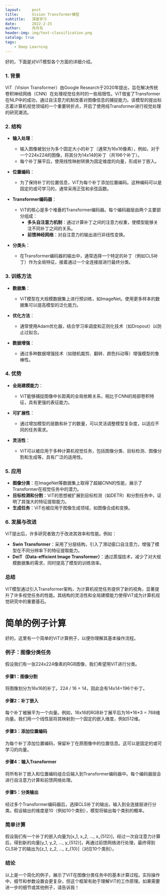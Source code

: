 ```yaml
---
layout:     post
title:      Vision Transformer模型
subtitle:   深度学习
date:       2022-2-25
author:     月月鸟
header-img: img/text-classification.png
catalog: true
tags:
    - Deep Learning
---
```


好的，下面是对ViT模型各个方面的详细介绍。

### 1. 背景
ViT（Vision Transformer）由Google Research于2020年提出，旨在解决传统卷积神经网络（CNN）在处理视觉任务时的一些局限性。ViT借鉴了Transformer在NLP中的成功，通过自注意力机制改善对图像信息的捕捉能力。该模型的提出标志着计算机视觉领域的一个重要转折点，开启了使用纯Transformer进行视觉处理的研究潮流。

### 2. 结构
- **输入处理**：
  - 输入图像被划分为多个固定大小的补丁（通常为16x16像素），例如，对于一个224x224的图像，将其分为14x14的补丁（共196个补丁）。
  - 每个补丁展平后，使用线性映射转换为固定维度的向量，形成补丁嵌入。

- **位置编码**：
  - 为了保持补丁的位置信息，ViT为每个补丁添加位置编码。这种编码可以是固定的或可学习的，通常采用正弦和余弦函数。

- **Transformer编码器**：
  - ViT的核心是多个堆叠的Transformer编码器。每个编码器层由两个主要部分组成：
    - **多头自注意力机制**：通过计算补丁之间的注意力权重，使模型能够关注不同补丁之间的关系。
    - **前馈神经网络**：对自注意力的输出进行非线性变换。

- **分类头**：
  - 在Transformer编码器的输出中，通常选择一个特定的补丁（例如CLS补丁）作为全局特征，接着通过一个全连接层进行最终分类。

### 3. 训练方法
- **数据集**：
  - ViT模型在大规模数据集上进行预训练，如ImageNet。使用更多样本的数据集可以提高模型的泛化能力。

- **优化方法**：
  - 通常使用Adam优化器，结合学习率调度和正则化技术（如Dropout）以防止过拟合。

- **数据增强**：
  - 通过多种数据增强技术（如随机裁剪、翻转、颜色抖动等）增强模型的鲁棒性。

### 4. 优势
- **全局建模能力**：
  - ViT能够捕捉图像中长距离的全局依赖关系，相比于CNN的局部卷积特征，具有更强的表征能力。

- **可扩展性**：
  - 通过增加模型的层数和补丁的数量，可以灵活调整模型复杂度，以适应不同的任务需求。

- **灵活性**：
  - ViT可以被应用于多种计算机视觉任务，包括图像分类、目标检测、图像分割和生成等，具有广泛的适用性。

### 5. 应用
- **图像分类**：在ImageNet等数据集上取得了超越CNN的性能，展示了Transformer在视觉任务中的潜力。
- **目标检测和分割**：ViT的思想被扩展到目标检测（如DETR）和分割任务中，证明了其强大的特征提取能力。
- **生成任务**：ViT也被应用于图像生成领域，如图像合成和变换。

### 6. 发展与改进
ViT提出后，许多研究者致力于改进其效率和性能。例如：
- **Swin Transformer**：采用了分层结构，引入了滑动窗口自注意力，增强了模型在不同分辨率下的特征提取能力。
- **DeiT（Data-efficient Image Transformer）**：通过蒸馏技术，减少了对大规模数据集的需求，同时提高了模型的训练效率。

### 总结
ViT模型通过引入Transformer架构，为计算机视觉任务提供了新的视角，显著提升了许多视觉任务的性能。其结构的灵活性和全局建模能力使得ViT成为计算机视觉研究中的重要基石。

# 简单的例子计算
好的，这里有一个简单的ViT计算例子，以便你理解其基本操作流程。

### 例子：图像分类任务

假设我们有一张224x224像素的RGB图像，我们希望用ViT进行分类。

#### 步骤1：图像分割
将图像划分为16x16的补丁。224 / 16 = 14，因此会有14x14=196个补丁。

#### 步骤2：补丁嵌入
每个补丁被展平为一个向量。例如，16x16的RGB补丁展平后为16\*16\*3 = 768维向量。我们用一个线性层将其映射到一个固定的嵌入维度，例如512维。

#### 步骤3：添加位置编码
为每个补丁添加位置编码，保留补丁在原图像中的位置信息。这可以是固定的或可学习的向量。

#### 步骤4：输入Transformer
将所有补丁嵌入和位置编码组合后输入到Transformer编码器中。每个编码器层会进行自注意力计算和前馈网络处理。

#### 步骤5：分类输出
经过多个Transformer编码器后，选择CLS补丁的输出，输入到全连接层进行分类。假设输出的维度是10（例如10个类别），模型将输出每个类别的概率。

### 简单计算
假设我们有一个补丁的嵌入向量为\[x_1, x_2, ..., x_{512}\]，经过一次自注意力计算后，得到新的向量\[y_1, y_2, ..., y_{512}\]，再通过前馈网络进行处理，最终得到CLS补丁的输出为\[z_1, z_2, ..., z_{10}\]（对应10个类别）。

### 结论
以上是一个简化的例子，展示了ViT在图像分类任务中的基本计算过程。实际操作中，细节和参数设置会更复杂，但这个框架有助于理解ViT的工作原理。如果需要进一步的细节或其他例子，请告诉我！
